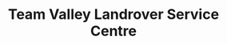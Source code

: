 ---
title: "Team Valley Landrover Service Centre"
url: /gateshead/team-valley-landrover-service-centre/
shop: Autowerkstatt
---